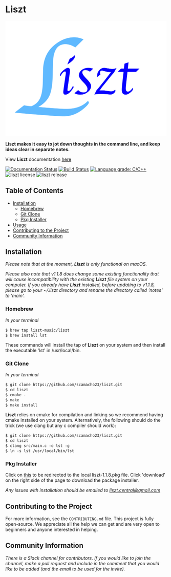 # Liszt 

![](liszt.png)

**Liszt makes it easy to jot down thoughts in the command line, and
keep ideas clear in separate notes.**

View **Liszt** documentation [here](https://liszt.readthedocs.io "Liszt")

[![Documentation Status](https://readthedocs.org/projects/liszt/badge/?version=latest)](https://liszt.readthedocs.io/en/latest/?badge=latest)
[![Build Status](https://travis-ci.com/scamacho23/liszt.svg?branch=master)](https://travis-ci.com/scamacho23/liszt)
[![Language grade: C/C++](https://img.shields.io/lgtm/grade/cpp/g/scamacho23/homebrew-liszt.svg?logo=lgtm&logoWidth=18)](https://lgtm.com/projects/g/scamacho23/homebrew-liszt/context:cpp)
![liszt license](https://img.shields.io/badge/license-GPL%20v3-success)
![liszt release](https://img.shields.io/badge/release-v1.1.8-informational)

## Table of Contents
  - [Installation](#installation)
    - [Homebrew](#homebrew)
    - [Git Clone](#git-clone)
    - [Pkg Installer](#pkg-installer)
  - [Usage](#usage)
  - [Contributing to the Project](#contributing-to-the-project)
  - [Community Information](#community-information)
  

## Installation

*Please note that at the moment, **Liszt** is only functional on macOS.*

*Please also note that v1.1.8 does change some existing functionality that will cause incompatibility with
the existing **Liszt** file system on your computer. If you already have **Liszt** installed, before
updating to v1.1.8, please go to your ~/.liszt directory and rename the directory called 'notes' to
'main'.*

### Homebrew

*In your terminal*
```
$ brew tap liszt-music/liszt
$ brew install lst
```
These commands will install the tap of **Liszt** on your system and then install the executable
'lst' in /usr/local/bin. 

### Git Clone

*In your terminal*

```
$ git clone https://github.com/scamacho23/liszt.git
$ cd liszt 
$ cmake .
$ make
$ make install
```

**Liszt** relies on cmake for compilation and linking so we recommend having cmake installed on your
system. Alternatively, the following should do the trick (we use clang but any c compiler should work):

```
$ git clone https://github.com/scamacho23/liszt.git
$ cd liszt 
$ clang src/main.c -o lst -g
$ ln -s lst /usr/local/bin/lst
```

### Pkg Installer
Click on [this](liszt-1.1.8.pkg) to be redirected to the local liszt-1.1.8.pkg
file. Click 'download' on the right side of the page to download the package
installer.

*Any issues with installation should be emailed to liszt.central@gmail.com*

## Contributing to the Project
For more information, see the `CONTRIBUTING.md` file.
This project is fully open-source. We appreciate all the help
we can get and are very open to beginners and anyone interested
in helping.

## Community Information
*There is a Slack channel for contributors. If you would like to join
the channel, make a pull request and include in the comment that you
would like to be added (and the email to be used for the invite).*
